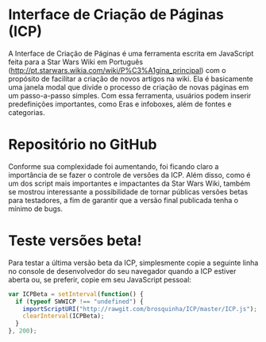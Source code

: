 # Interface de Criação de Páginas (ICP)
A Interface de Criação de Páginas é uma ferramenta escrita em JavaScript feita para a Star Wars Wiki em Português (http://pt.starwars.wikia.com/wiki/P%C3%A1gina_principal) com o propósito de facilitar a criação de novos artigos na wiki. Ela é basicamente uma janela modal que divide o processo de criação de novas páginas em um passo-a-passo simples. 
Com essa ferramenta, usuários podem inserir predefinições importantes, como Eras e infoboxes, além de fontes e categorias.

# Repositório no GitHub
Conforme sua complexidade foi aumentando, foi ficando claro a importância de se fazer o controle de versões da ICP. Além disso, como é um dos script mais importantes e impactantes da Star Wars Wiki, também se mostrou interessante a possibilidade de tornar públicas versões betas para testadores, a fim de garantir que a versão final publicada tenha o mínimo de bugs. 

# Teste versões beta!
Para testar a última versão beta da ICP, simplesmente copie a seguinte linha no console de desenvolvedor do seu navegador quando a ICP estiver aberta ou, se preferir, copie em seu JavaScript pessoal: 
```javascript
var ICPBeta = setInterval(function() {
  if (typeof SWWICP !== "undefined") {
    importScriptURI("http://rawgit.com/brosquinha/ICP/master/ICP.js");
    clearInterval(ICPBeta);
  }
}, 200);
```
